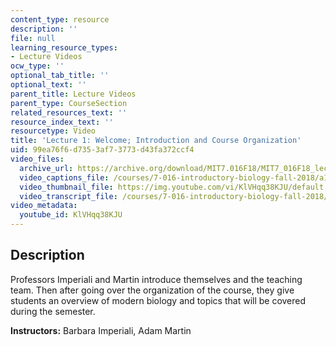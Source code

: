```yaml
---
content_type: resource
description: ''
file: null
learning_resource_types:
- Lecture Videos
ocw_type: ''
optional_tab_title: ''
optional_text: ''
parent_title: Lecture Videos
parent_type: CourseSection
related_resources_text: ''
resource_index_text: ''
resourcetype: Video
title: 'Lecture 1: Welcome; Introduction and Course Organization'
uid: 99ea76f6-d735-3af7-3773-d43fa372ccf4
video_files:
  archive_url: https://archive.org/download/MIT7.016F18/MIT7_016F18_lec01_300k.mp4
  video_captions_file: /courses/7-016-introductory-biology-fall-2018/a11717cb95f25d2d89e4c666e38a711b_KlVHqq38KJU.vtt
  video_thumbnail_file: https://img.youtube.com/vi/KlVHqq38KJU/default.jpg
  video_transcript_file: /courses/7-016-introductory-biology-fall-2018/de25a64aa6719616a9435a93f9547c6e_KlVHqq38KJU.pdf
video_metadata:
  youtube_id: KlVHqq38KJU
---
```


Description
-----------

Professors Imperiali and Martin introduce themselves and the teaching team. Then after going over the organization of the course, they give students an overview of modern biology and topics that will be covered during the semester.

**Instructors:** Barbara Imperiali, Adam Martin